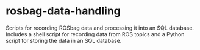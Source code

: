 # rosbag-data-handling
Scripts for recording ROSbag data and processing it into an SQL database. Includes a shell script for recording data from ROS topics and a Python script for storing the data in an SQL database.
